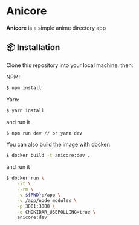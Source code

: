 # Anicore

**Anicore** is a simple anime directory app

## :package: Installation

Clone this repository into your local machine, then:

NPM:

```sh
$ npm install
```

Yarn:

```sh
$ yarn install
```

and run it

```sh
$ npm run dev // or yarn dev
```

You can also build the image with docker:

```sh
$ docker build -t anicore:dev .
```

and run it

```sh
$ docker run \
    -it \
    --rm \
    -v ${PWD}:/app \
    -v /app/node_modules \
    -p 3001:3000 \
    -e CHOKIDAR_USEPOLLING=true \
    anicore:dev
```